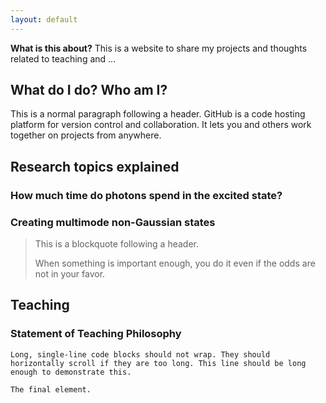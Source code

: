 ```yaml
---
layout: default
---
```

**What is this about?** This is a website to share my projects and thoughts related to teaching and ...

## What do I do? Who am I? 

This is a normal paragraph following a header. GitHub is a code hosting platform for version control and collaboration. It lets you and others work together on projects from anywhere.

## Research topics explained

### How much time do photons spend in the excited state? 

### Creating multimode non-Gaussian states

> This is a blockquote following a header.
>
> When something is important enough, you do it even if the odds are not in your favor.

## Teaching

### Statement of Teaching Philosophy

```
Long, single-line code blocks should not wrap. They should horizontally scroll if they are too long. This line should be long enough to demonstrate this.
```

```
The final element.
```
